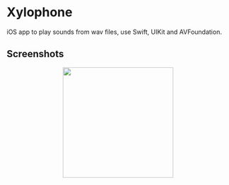 # Xylophone

iOS app to play sounds from wav files, use Swift, UIKit and AVFoundation.

## Screenshots

<div align="center">
  
<img src="https://user-images.githubusercontent.com/60781548/145735248-eeecadc1-3ac8-4883-b58b-3a9554f74936.png" width="250"></img>

</div>
